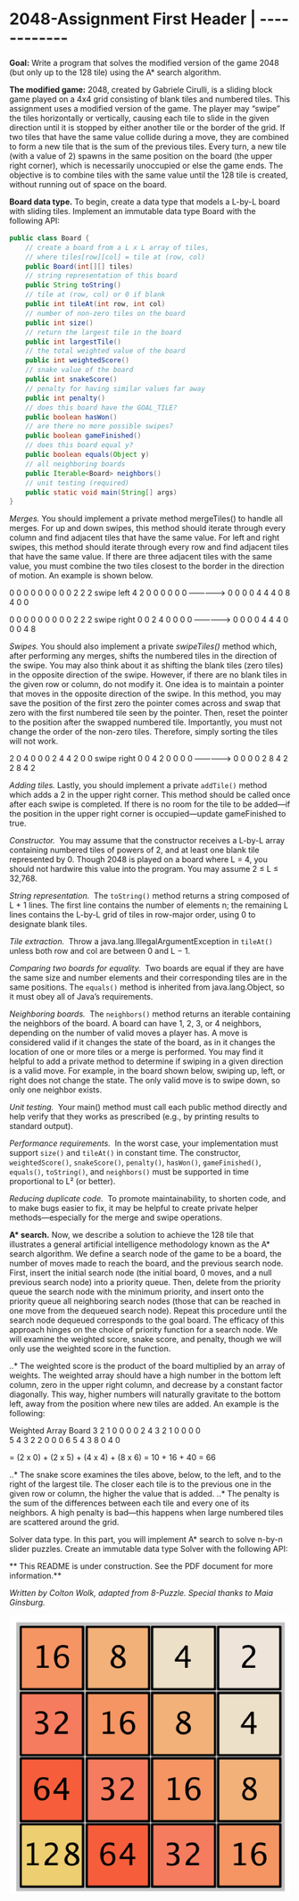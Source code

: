 # 2048-Assignment First Header | ------------

**Goal:** Write a program that solves the modified version of the game 2048 (but only up to the 128 tile) using the A* search algorithm.

**The modified game:** 2048, created by Gabriele Cirulli, is a sliding block game played on a 4x4 grid consisting of blank tiles and numbered tiles. This assignment uses a modified version of the game. The player may “swipe” the tiles horizontally or vertically, causing each tile to slide in the given direction until it is stopped by either another tile or the border of the grid. If two tiles that have the same value collide during a move, they are combined to form a new tile that is the sum of the previous tiles. Every turn, a new tile (with a value of 2) spawns in the same position on the board (the upper right corner), which is necessarily unoccupied or else the game ends. The objective is to combine tiles with the same value until the 128 tile is created, without running out of space on the board.

**Board data type.** To begin, create a data type that models a L-by-L board with sliding tiles. Implement an immutable data type Board with the following API:

```java
public class Board {
    // create a board from a L x L array of tiles,
    // where tiles[row][col] = tile at (row, col)
    public Board(int[][] tiles)
    // string representation of this board                            
    public String toString()
    // tile at (row, col) or 0 if blank           
    public int tileAt(int row, int col)
    // number of non-zero tiles on the board 
    public int size()
    // return the largest tile in the board
    public int largestTile()
    // the total weighted value of the board
    public int weightedScore()
    // snake value of the board
    public int snakeScore()
    // penalty for having similar values far away
    public int penalty()
    // does this board have the GOAL_TILE?
    public boolean hasWon()
    // are there no more possible swipes?
    public boolean gameFinished() 
    // does this board equal y?
    public boolean equals(Object y)
    // all neighboring boards
    public Iterable<Board> neighbors()
    // unit testing (required)
    public static void main(String[] args)
}

```

*Merges.* You should implement a private method mergeTiles() to handle all merges. For up and down swipes, this method should iterate through every column and find adjacent tiles that have the same value. For left and right swipes, this method should iterate through every row and find adjacent tiles that have the same value. If there are three adjacent tiles with the same value, you must combine the two tiles closest to the border in the direction of motion. An example is shown below. 

0   0   0   0                                  0   0   0   0
0   2   2   2          swipe left         4   2   0   0
0   0   0   0       —————>     0   0   0   0
4   4   4   0                                  8   4   0   0

0   0   0   0                                  0   0   0   0
0   2   2   2         swipe right       0   0   2   4
0   0   0   0       —————>     0   0   0   0
4   4   4   0                                  0   0   4   8

*Swipes.* You should also implement a private *swipeTiles()* method which, after performing any merges, shifts the numbered tiles in the direction of the swipe. You may also think about it as shifting the blank tiles (zero tiles) in the opposite direction of the swipe. However, if there are no blank tiles in the given row or column, do not modify it. One idea is to maintain a pointer that moves in the opposite direction of the swipe. In this method, you may save the position of the first zero the pointer comes across and swap that zero with the first numbered tile seen by the pointer. Then, reset the pointer to the position after the swapped numbered tile. Importantly, you must not change the order of the non-zero tiles. Therefore, simply sorting the tiles will not work.

2   0   4   0                                  0   0   2   4
4   2   0   0         swipe right       0   0   4   2
0   0   0   0       —————>     0   0   0   0
2   8   4   2                                  2   8   4   2

*Adding tiles.* Lastly, you should implement a private `addTile()` method which adds a 2 in the upper right corner. This method should be called once after each swipe is completed. If there is no room for the tile to be added—if the position in the upper right corner is occupied—update gameFinished to true. 

*Constructor.*  You may assume that the constructor receives a L-by-L array containing numbered tiles of powers of 2, and at least one blank tile represented by 0. Though 2048 is played on a board where L = 4, you should not hardwire this value into the program. You may assume 2 ≤ L ≤ 32,768.

*String representation.*  The `toString()` method returns a string composed of L + 1 lines. The first line contains the number of elements n; the remaining L lines contains the L-by-L grid of tiles in row-major order, using 0 to designate blank tiles.

*Tile extraction.*  Throw a java.lang.IllegalArgumentException in `tileAt()` unless both row and col are between 0 and L − 1. 

*Comparing two boards for equality.*  Two boards are equal if they are have the same size and number elements and their corresponding tiles are in the same positions. The `equals()` method is inherited from java.lang.Object, so it must obey all of Java’s requirements.

*Neighboring boards.*  The `neighbors()` method returns an iterable containing the neighbors of the board. A board can have 1, 2, 3, or 4 neighbors, depending on the number of valid moves a player has. A move is considered valid if it changes the state of the board, as in it changes the location of one or more tiles or a merge is performed. You may find it helpful to add a private method to determine if swiping in a given direction is a valid move. For example, in the board shown below, swiping up, left, or right does not change the state. The only valid move is to swipe down, so only one neighbor exists.

*Unit testing.*  Your main() method must call each public method directly and help verify that they works as prescribed (e.g., by printing results to standard output).

*Performance requirements.*  In the worst case, your implementation must support `size()` and `tileAt()` in constant time. The constructor,  `weightedScore()`, `snakeScore()`, `penalty()`, `hasWon()`, `gameFinished()`, `equals()`, `toString()`, and `neighbors()` must be supported in time proportional to L² (or better). 

*Reducing duplicate code.*  To promote maintainability, to shorten code, and to make bugs easier to fix, it may be helpful to create private helper methods—especially for the merge and swipe operations.

**A\* search.** Now, we describe a solution to achieve the 128 tile that illustrates a general artificial intelligence methodology known as the A\* search algorithm. We define a search node of the game to be a board, the number of moves made to reach the board, and the previous search node. First, insert the initial search node (the initial board, 0 moves, and a null previous search node) into a priority queue. Then, delete from the priority queue the search node with the minimum priority, and insert onto the priority queue all neighboring search nodes (those that can be reached in one move from the dequeued search node). Repeat this procedure until the search node dequeued corresponds to the goal board.
The efficacy of this approach hinges on the choice of priority function for a search node. We will examine the weighted score, snake score, and penalty, though we will only use the weighted score in the function.

..* The weighted score is the product of the board multiplied by an array of weights. The weighted array should have a high number in the bottom left column, zero in the upper right column, and decrease by a constant factor diagonally. This way, higher numbers will naturally gravitate to the bottom left, away from the position where new tiles are added. An example is the following:

Weighted Array                             Board
      3   2   1   0                             0   0   0   2
      4   3   2   1                             0   0   0   0           
      5   4   3   2                             2   0   0   0 
      6   5   4   3                             8   0   4   0

 = (2 x 0) + (2 x 5) + (4 x 4) + (8 x 6)  = 10 + 16 + 40 = 66

..* The snake score examines the tiles above, below, to the left, and to the right of the largest tile. The closer each tile is to the previous one in the given row or column, the higher the value that is added.
..* The penalty is the sum of the differences between each tile and every one of its neighbors. A high penalty is bad—this happens when large numbered tiles are scattered around the grid.

Solver data type. In this part, you will implement A* search to solve n-by-n slider puzzles. Create an immutable data type Solver with the following API:




** This README is under construction. See the PDF document for more information.**

*Written by Colton Wolk, adapted from 8-Puzzle. Special thanks to Maia Ginsburg.*

![Image of Game Board](https://github.com/cbwolk/2048-Assignment/blob/master/images/Full2048Board.png)
